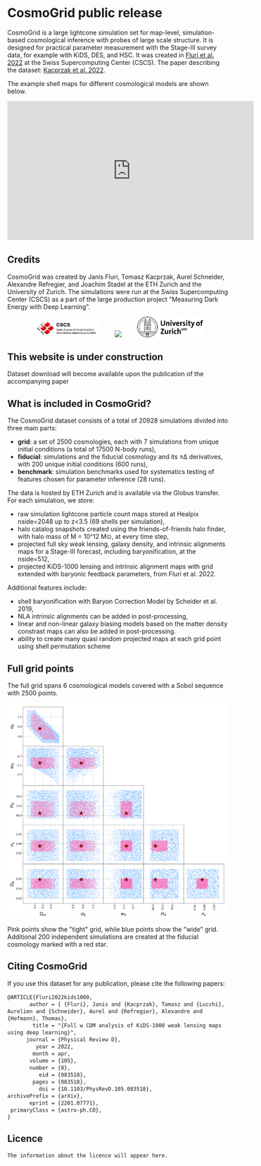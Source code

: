 # CosmoGrid public release

CosmoGrid is a large lightcone simulation set for map-level, simulation-based cosmological inference with probes of large scale structure.
It is designed for practical parameter measurement with the Stage-III survey data, for example with KiDS, DES, and HSC.
It was created in [Fluri et al. 2022](https://www.arxiv.org/abs/2201.07771) at the Swiss Supercomputing Center (CSCS).
The paper describing the dataset: [Kacprzak et al. 2022](arxiv.org/).

The example shell maps for different cosmological models are shown below. 

<iframe width="560" height="315" src="https://www.youtube-nocookie.com/embed/qo-LOX6ufqA" title="YouTube video player" frameborder="0" allow="accelerometer; autoplay; clipboard-write; encrypted-media; gyroscope; picture-in-picture" allowfullscreen></iframe>


## Credits

CosmoGrid was created by Janis Fluri, Tomasz Kacprzak, Aurel Schneider, Alexandre Refregier, and Joachim Stadel at the ETH Zurich and the University of Zurich.
The simulations were run at the Swiss Supercomputing Center (CSCS) as a part of the large production project "Measuring Dark Energy with Deep Learning".

<p align="center">
       <img src="/figures/CSCS_logo.png" width="150" />
       &nbsp; &nbsp; &nbsp; &nbsp;
       <img src="/figures/ETH_Zürich_Logo_black.svg" width="150" />
       &nbsp; &nbsp; &nbsp; &nbsp;
       <img src="/figures/university-of-zurich-logo.png" width="150" />
</p>

## This website is under construction

Dataset download will become available upon the publication of the accompanying paper

## What is included in CosmoGrid?

The CosmoGrid dataset consists of a total of 20928 simulations divided into three main parts: 
- **grid**: a set of 2500 cosmologies, each with 7 simulations from unique initial conditions (a total of 17500 N-body runs), 
- **fiducial**: simulations and the fiducial cosmology and its ±∆ derivatives, with 200 unique initial conditions (600 runs),
- **benchmark**: simulation benchmarks used for systematics testing of features chosen for parameter inference (28 runs).

The data is hosted by ETH Zurich and is available via the Globus transfer. For each simulation, we store:

- raw simulation lightcone particle count maps stored at Healpix nside=2048 up to z<3.5 (69 shells per simulation),
- halo catalog snapshots created using the friends-of-friends halo finder, with halo mass of M = 10^12 M⊙, at every time step,
- projected full sky weak lensing, galaxy density, and intrinsic alignments maps for a Stage-III forecast, including baryonification, at the nside=512,
- projected KiDS-1000 lensing and intrinsic alignment maps with grid extended with baryonic feedback parameters, from Fluri et al. 2022.

Additional features include:
- shell baryonification with Baryon Correction Model by Scheider et al. 2019,
- NLA intrinsic alignments can be added in post-processing,
- linear and non-linear galaxy biasing models based on the matter density constrast maps can also be added in post-processing.
- ability to create many quasi random projected maps at each grid point using shell permutation scheme

## Full grid points

The full grid spans 6 cosmological models covered with a Sobol sequence with 2500 points.

<img src="/figures/cosmogrid_points.png"/>

Pink points show the "tight" grid, while blue points show the "wide" grid.
Additional 200 independent simulations are created at the fiducial cosmology marked with a red star.

## Citing CosmoGrid

If you use this dataset for any publication, please cite the following papers:

```
@ARTICLE{Fluri2022kids1000,
       author = { {Fluri}, Janis and {Kacprzak}, Tomasz and {Lucchi}, Aurelien and {Schneider}, Aurel and {Refregier}, Alexandre and {Hofmann}, Thomas},
        title = "{Full w CDM analysis of KiDS-1000 weak lensing maps using deep learning}",
      journal = {Physical Review D},
         year = 2022,
        month = apr,
       volume = {105},
       number = {8},
          eid = {083518},
        pages = {083518},
          doi = {10.1103/PhysRevD.105.083518},
archivePrefix = {arXiv},
       eprint = {2201.07771},
 primaryClass = {astro-ph.CO},
}
```




## Licence

```
The information about the licence will appear here.
```

